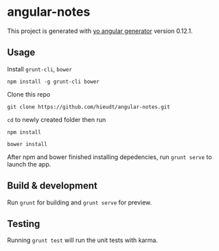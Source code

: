 # angular-notes

This project is generated with [yo angular generator](https://github.com/yeoman/generator-angular)
version 0.12.1.

## Usage

Install `grunt-cli`, `bower` 

`npm install -g grunt-cli bower`

Clone this repo

`git clone https://github.com/hieudt/angular-notes.git`

`cd` to newly created folder then run

`npm install`

`bower install`

After npm and bower finished installing depedencies, run `grunt serve` to launch the app.

## Build & development

Run `grunt` for building and `grunt serve` for preview.

## Testing

Running `grunt test` will run the unit tests with karma.
